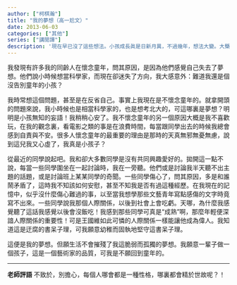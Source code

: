 ```yaml
---
author: ["柯棋瀚"]
title: "我的夢想（高一尬文）"
date: 2013-06-03
categories: ["其他"]
series: ["講閒譚"]
description: '現在早已沒了這些想法。小孩成長眞是日新月異，不過幾年，想法大變。大槩人在二十五歲以前都是發育未完全的腦殘動物吧。'
---
```


我發現有許多我的同齡人在懷念童年，問其原因，是因為他們感覺自己失去了夢想。他們說小時候想當科學家，而現在卻迷失了方向，我大感意外：難道我還是個沒告別童年的小孩？

我時常想這個問題，甚至是在反省自己。事實上我現在是不懷念童年的。就拿開頭的問題來說，我小時候也是相當科學家的，也是想考北大的，可這哪裏是夢想？明明是小孩無知的妄語！我稍稍心安了。我不懷念童年的另一個原因大概是我不喜歡玩，在我的觀念裏，看電影之類的事是在浪費時間，每當跟同學出去的時候我總會感到自責與不安。很多人懷念童年的最重要的理由是那時的天真無邪無憂無慮，說到這兒我又心虛了，我真是小孩子？

從最近的同學說起吧。我和卻大多數同學是沒有共同興趣愛好的。拋開這一點不說，每當一些同學圍坐在一起討論時，我在一旁聽。他們或是討論我半天聽不出主題的話題，或是討論班上某某同學的奇聞。一些同學傷心了，問其原因，多是和誰鬧矛盾了，這時我不知該如何安慰，甚至不知我是否有過這種經歷。在我現在的記憶中，似乎沒什麼傷心難過的事，以至當我想學那些文藝青年寫點感傷的文字時竟寫不出來。一些同學說我那個人際關係，以後到社會上會吃虧。天哪，為什麼我感覺聽了這話我感覺以後會沒飯吃！我感到那些同學可真是“成熟”啊，那麼年輕便深諳人際關係的重要性！可是王國維如此可憐的人際關係一樣能讓他成為偉人。我知道這是迂腐的書呆子理，可我願意幼稚而固執地堅守這書呆子理。

這便是我的夢想。但願生活不會摧殘了我這脆弱而孤獨的夢想。我願意一輩子做一個孩子，這是一個藝術家的品質，可我是不願回到童年的。

---

**老師評語** 不致於，別擔心，每個人哪會都是一種性格，哪裏都會精於世故呢？！
